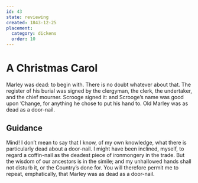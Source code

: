 ```yaml
---
id: 43
state: reviewing
created: 1843-12-25
placement:
  category: dickens
  order: 10
---
```


# A Christmas Carol

Marley was dead: to begin with. There is no doubt whatever about that. The
register of his burial was signed by the clergyman, the clerk, the undertaker,
and the chief mourner. Scrooge signed it: and Scrooge’s name was good upon
’Change, for anything he chose to put his hand to. Old Marley was as dead as a
door-nail.

## Guidance

Mind! I don’t mean to say that I know, of my own knowledge, what there is
particularly dead about a door-nail. I might have been inclined, myself, to
regard a coffin-nail as the deadest piece of ironmongery in the trade. But the
wisdom of our ancestors is in the simile; and my unhallowed hands shall not
disturb it, or the Country’s done for. You will therefore permit me to repeat,
emphatically, that Marley was as dead as a door-nail.
